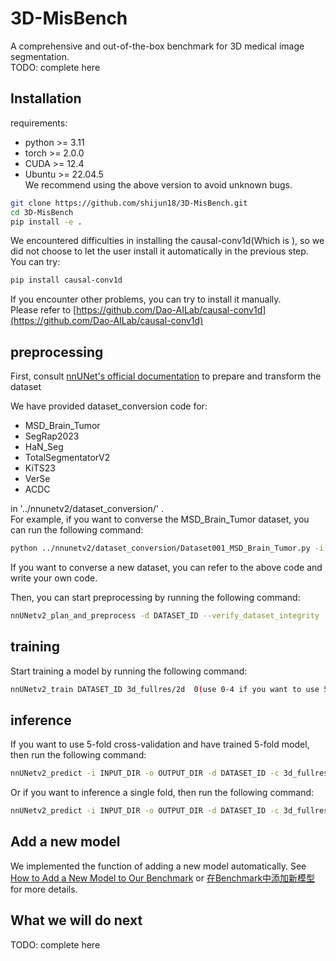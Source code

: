 # 3D-MisBench
A comprehensive and out-of-the-box benchmark for 3D medical image segmentation.  
TODO: complete here

## Installation
requirements:
- python >= 3.11
- torch >= 2.0.0
- CUDA >= 12.4
- Ubuntu >= 22.04.5  
We recommend using the above version to avoid unknown bugs.

```bash
git clone https://github.com/shijun18/3D-MisBench.git
cd 3D-MisBench
pip install -e .
```
We encountered difficulties in installing the causal-conv1d(Which is ), so we did not choose to let the user install it automatically in the previous step. You can try:
```bash
pip install causal-conv1d
```
If you encounter other problems, you can try to install it manually.  
Please refer to [https://github.com/Dao-AILab/causal-conv1d](https://github.com/Dao-AILab/causal-conv1d)

## preprocessing
First, consult [nnUNet's official documentation](https://github.com/MIC-DKFZ/nnUNet/blob/master/documentation/dataset_format.md) to prepare and transform the dataset

We have provided dataset_conversion code for:
- MSD_Brain_Tumor
- SegRap2023
- HaN_Seg
- TotalSegmentatorV2
- KiTS23
- VerSe
- ACDC

in '../nnunetv2/dataset_conversion/' .  
For example, if you want to converse the MSD_Brain_Tumor dataset, you can run the following command:
```bash
python ../nnunetv2/dataset_conversion/Dataset001_MSD_Brain_Tumor.py -i INPUT_DIR -d Dataset_Id
```

If you want to converse a new dataset, you can refer to the above code and write your own code. 

Then, you can start preprocessing by running the following command:
```bash
nnUNetv2_plan_and_preprocess -d DATASET_ID --verify_dataset_integrity
```

## training
Start training a model by running the following command:
```bash
nnUNetv2_train DATASET_ID 3d_fullres/2d  0(use 0-4 if you want to use 5-fold cross-validation) --model xxx(choose a model)
```

## inference
If you want to use 5-fold cross-validation and have trained 5-fold model, then run the following command:
```bash
nnUNetv2_predict -i INPUT_DIR -o OUTPUT_DIR -d DATASET_ID -c 3d_fullres/2d -tr nnUNetTrainer_xxx
```
Or if you want to inference a single fold, then run the following command:
```bash
nnUNetv2_predict -i INPUT_DIR -o OUTPUT_DIR -d DATASET_ID -c 3d_fullres/2d -tr nnUNetTrainer_xxx -f (0-4)
```

## Add a new model 

We implemented the function of adding a new model automatically. 
See [How to Add a New Model to Our Benchmark](./nnunetv2/mymodel/readme.md) or [在Benchmark中添加新模型](./nnunetv2/mymodel/readme_zh.md)for more details.

## What we will do next 
TODO: complete here